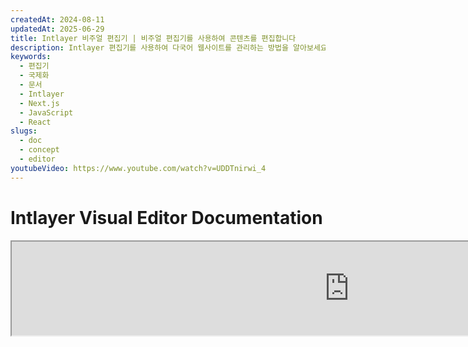 ```yaml
---
createdAt: 2024-08-11
updatedAt: 2025-06-29
title: Intlayer 비주얼 편집기 | 비주얼 편집기를 사용하여 콘텐츠를 편집합니다
description: Intlayer 편집기를 사용하여 다국어 웹사이트를 관리하는 방법을 알아보세요. 이 온라인 문서의 단계를 따라 몇 분 만에 프로젝트를 설정하세요.
keywords:
  - 편집기
  - 국제화
  - 문서
  - Intlayer
  - Next.js
  - JavaScript
  - React
slugs:
  - doc
  - concept
  - editor
youtubeVideo: https://www.youtube.com/watch?v=UDDTnirwi_4
---
```


# Intlayer Visual Editor Documentation

<iframe title="Visual Editor + CMS for Your Web App: Intlayer Explained" class="m-auto aspect-[16/9] w-full overflow-hidden rounded-lg border-0" allow="autoplay; gyroscope;" loading="lazy" width="1080" height="auto" src="https://www.youtube.com/embed/UDDTnirwi_4?autoplay=0&amp;origin=http://intlayer.org&amp;controls=0&amp;rel=1"/>

Intlayer Visual Editor는 시각적 편집기를 사용하여 콘텐츠 선언 파일과 상호작용할 수 있도록 웹사이트를 래핑하는 도구입니다.

![Intlayer Visual Editor Interface](https://github.com/aymericzip/intlayer/blob/main/docs/assets/visual_editor.gif)

`intlayer-editor` 패키지는 Intlayer를 기반으로 하며, React (Create React App), Vite + React, Next.js와 같은 JavaScript 애플리케이션에서 사용할 수 있습니다.

## 시각적 편집기 vs CMS

Intlayer Visual Editor는 로컬 사전(dictionary)을 위한 시각적 편집기에서 콘텐츠를 관리할 수 있는 도구입니다. 변경 사항이 이루어지면 콘텐츠가 코드베이스에서 교체됩니다. 즉, 애플리케이션이 다시 빌드되고 페이지가 새 콘텐츠를 표시하기 위해 다시 로드됩니다.

반면, [Intlayer CMS](https://github.com/aymericzip/intlayer/blob/main/docs/docs/ko/intlayer_CMS.md)는 원격 사전(dictionary)을 위한 시각적 편집기에서 콘텐츠를 관리할 수 있는 도구입니다. 변경 사항이 이루어지더라도 콘텐츠가 코드베이스에 영향을 미치지 않습니다. 그리고 웹사이트는 변경된 콘텐츠를 자동으로 표시합니다.

## 애플리케이션에 Intlayer 통합

Intlayer를 통합하는 방법에 대한 자세한 내용은 아래 관련 섹션을 참조하세요:

### Next.js와 통합

### Next.js와 통합

Next.js와 통합하려면 [설치 가이드](https://github.com/aymericzip/intlayer/blob/main/docs/docs/ko/intlayer_with_nextjs_15.md)를 참조하세요.

### Create React App과 통합

Create React App과 통합하려면 [설치 가이드](https://github.com/aymericzip/intlayer/blob/main/docs/docs/ko/intlayer_with_create_react_app.md)를 참조하세요.

### Vite + React와 통합

Vite + React와 통합하려면 [설치 가이드](https://github.com/aymericzip/intlayer/blob/main/docs/docs/ko/intlayer_with_vite+react.md)를 참조하세요.

## Intlayer Editor 작동 방식

시각적 편집기는 두 가지 요소를 포함하는 애플리케이션입니다:

- 웹사이트를 iframe에 표시하는 프론트엔드 애플리케이션. 웹사이트가 Intlayer를 사용하는 경우, 시각적 편집기가 콘텐츠를 자동으로 감지하고 상호작용할 수 있도록 합니다. 수정이 이루어지면 변경 사항을 다운로드할 수 있습니다.

- 다운로드 버튼을 클릭하면, 시각적 편집기가 서버에 요청을 보내 프로젝트 내에 선언된 콘텐츠 선언 파일을 새 콘텐츠로 교체합니다.

> 현재 Intlayer Editor는 콘텐츠 선언 파일을 JSON 파일로 작성합니다.

## 설치

프로젝트에서 Intlayer가 구성된 후, `intlayer-editor`를 개발 의존성으로 설치하세요:

```bash packageManager="npm"
npm install intlayer-editor --save-dev
```

```bash packageManager="yarn"
yarn add intlayer-editor --save-dev
```

```bash packageManager="pnpm"
pnpm add intlayer-editor --save-dev
```

## 구성

Intlayer 구성 파일에서 편집기 설정을 사용자 정의할 수 있습니다:

```typescript fileName="intlayer.config.ts" codeFormat="typescript"
import type { IntlayerConfig } from "intlayer";

const config: IntlayerConfig = {
  // ... 기타 구성 설정
  editor: {
    /**
     * 필수
     * 애플리케이션의 URL.
     * 시각적 편집기가 대상으로 하는 URL입니다.
     * 예: 'http://localhost:3000'
     */
    applicationURL: process.env.INTLAYER_APPLICATION_URL,
    /**
     * 선택 사항
     * 기본값은 `true`입니다. `false`로 설정하면 편집기가 비활성화되어 접근할 수 없습니다.
     * 보안상의 이유로 특정 환경(예: 프로덕션)에서 편집기를 비활성화하는 데 사용할 수 있습니다.
     */
    enabled: process.env.INTLAYER_ENABLED,
    /**
     * 선택 사항
     * 기본값은 `8000`입니다.
     * 편집기 서버의 포트입니다.
     */
    port: process.env.INTLAYER_PORT,
    /**
     * 선택 사항
     * 기본값은 "http://localhost:8000"입니다.
     * 편집기 서버의 URL입니다.
     */
    editorURL: process.env.INTLAYER_EDITOR_URL,
  },
};

export default config;
```

```javascript fileName="intlayer.config.mjs" codeFormat="esm"
/** @type {import('intlayer').IntlayerConfig} */
const config = {
  // ... 기타 구성 설정
  editor: {
    /**
     * 필수
     * 애플리케이션의 URL.
     * 시각적 편집기가 대상으로 하는 URL입니다.
     * 예: 'http://localhost:3000'
     */
    applicationURL: process.env.INTLAYER_APPLICATION_URL,
    /**
     * 선택 사항
     * 기본값은 `true`입니다. `false`로 설정하면 편집기가 비활성화되어 접근할 수 없습니다.
     * 보안상의 이유로 특정 환경(예: 프로덕션)에서 편집기를 비활성화하는 데 사용할 수 있습니다.
     */
    enabled: process.env.INTLAYER_ENABLED,
    /**
     * 선택 사항
     * 기본값은 `8000`입니다.
     * 시각적 편집기 서버가 사용하는 포트입니다.
     */
    port: process.env.INTLAYER_PORT,
    /**
     * 선택 사항
     * 기본값은 "http://localhost:8000"입니다.
     * 애플리케이션에서 접근할 수 있는 편집기 서버의 URL입니다. 보안상의 이유로 애플리케이션과 상호작용할 수 있는 출처를 제한하는 데 사용됩니다. `'*'`로 설정하면 모든 출처에서 편집기에 접근할 수 있습니다. 포트가 변경되거나 편집기가 다른 도메인에 호스팅되는 경우 설정해야 합니다.
     */
    editorURL: process.env.INTLAYER_EDITOR_URL,
  },
};

export default config;
```

```javascript fileName="intlayer.config.cjs" codeFormat="commonjs"
/** @type {import('intlayer').IntlayerConfig} */
const config = {
  // ... 기타 구성 설정
  editor: {
    /**
     * 필수
     * 애플리케이션의 URL.
     * 시각적 편집기가 대상으로 하는 URL입니다.
     */
    applicationURL: process.env.INTLAYER_APPLICATION_URL,
    /**
     * 선택 사항
     * 기본값은 `8000`입니다.
     * 편집기 서버의 포트입니다.
     */
    port: process.env.INTLAYER_PORT,
    /**
     * 선택 사항
     * 기본값은 "http://localhost:8000"입니다.
     * 편집기 서버의 URL입니다.
     */
    editorURL: process.env.INTLAYER_EDITOR_URL,
    /**
     * 선택 사항
     * 기본값은 `true`입니다. `false`로 설정하면 편집기가 비활성화되어 접근할 수 없습니다.
     * 보안상의 이유로 특정 환경(예: 프로덕션)에서 편집기를 비활성화하는 데 사용할 수 있습니다.
     */
    enabled: process.env.INTLAYER_ENABLED,
  },
};

module.exports = config;
```

> 사용 가능한 모든 매개변수를 보려면 [구성 문서](https://github.com/aymericzip/intlayer/blob/main/docs/docs/ko/configuration.md)를 참조하세요.

## 편집기 사용

1. 편집기가 설치되면 다음 명령어를 사용하여 편집기를 시작할 수 있습니다:

   ```bash packageManager="npm"
   npx intlayer-editor start
   ```

   ```bash packageManager="yarn"
   yarn intlayer-editor start
   ```

   ```bash packageManager="pnpm"
   pnpm intlayer-editor start
   ```

   > **애플리케이션을 병렬로 실행해야 합니다.** 애플리케이션 URL은 편집기 구성(`applicationURL`)에 설정한 URL과 일치해야 합니다.

2. 그런 다음 제공된 URL을 엽니다. 기본값은 `http://localhost:8000`입니다.

   Intlayer에 의해 색인된 각 필드를 커서를 사용하여 콘텐츠 위로 이동하면 볼 수 있습니다.

   ![Hovering over content](https://github.com/aymericzip/intlayer/blob/main/docs/assets/intlayer_editor_hover_content.png)

3. 콘텐츠가 윤곽선으로 표시되면, 길게 눌러 편집 서랍을 표시할 수 있습니다.

## 환경 구성

편집기는 특정 환경 파일을 사용하도록 구성할 수 있습니다. 이는 개발과 프로덕션에서 동일한 구성 파일을 사용하려는 경우에 유용합니다.

특정 환경 파일을 사용하려면 편집기를 시작할 때 `--env-file` 또는 `-f` 플래그를 사용할 수 있습니다:

```bash packageManager="npm"
npx intlayer-editor start -f .env.development
```

```bash packageManager="yarn"
yarn intlayer-editor start -f .env.development
```

```bash packageManager="pnpm"
pnpm intlayer-editor start -f .env.development
```

> 환경 파일은 프로젝트의 루트 디렉터리에 위치해야 합니다.

또는 `--env` 또는 `-e` 플래그를 사용하여 환경을 지정할 수 있습니다:

```bash packageManager="npm"
npx intlayer-editor start -e development
```

```bash packageManager="yarn"
yarn intlayer-editor start -e development
```

```bash packageManager="pnpm"
pnpm intlayer-editor start -e development
```

## 디버그

시각적 편집기에서 문제가 발생하면 다음을 확인하세요:

- 시각적 편집기와 애플리케이션이 실행 중인지 확인하세요.

- Intlayer 구성 파일에서 [`editor`](https://intlayer.org/doc/concept/configuration#editor-configuration) 구성이 올바르게 설정되었는지 확인하세요.

  - 필수 필드:
    - 애플리케이션 URL은 편집기 구성(`applicationURL`)에 설정한 URL과 일치해야 합니다.

- 비주얼 에디터는 iframe을 사용하여 웹사이트를 표시합니다. 웹사이트의 콘텐츠 보안 정책(CSP)이 CMS URL을 `frame-ancestors`로 허용하는지 확인하세요(기본값은 'http://localhost:8000'입니다). 에디터 콘솔에서 오류가 있는지 확인하세요.

## 문서 이력

- 5.5.10 - 2025-06-29: 초기 이력

